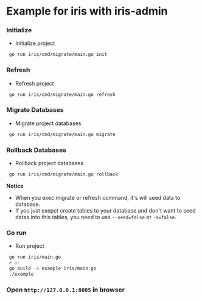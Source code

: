 # Example for iris with iris-admin

### Initialize 
- Initialize project 
```sh
 go run iris/cmd/migrate/main.go init
```

### Refresh 
- Refresh project 
```sh
 go run iris/cmd/migrate/main.go refresh
```

### Migrate Databases
- Migrate project databases
```sh
 go run iris/cmd/migrate/main.go migrate
```

### Rollback Databases
- Rollback project databases
```sh
 go run iris/cmd/migrate/main.go rollback
```

**Notice**
- When you exec migrate or refresh command, it's will seed data to database.
- If you just exepct create tables to your database and don't want to seed datas into this tables, you need to use `--seed=false` or `-s=false`. 


### Go run 
- Run project 
```sh
 go run iris/main.go 
 # or
 go build -o example iris/main.go 
 ./example
```

### Open `http://127.0.0.1:8085` in browser
